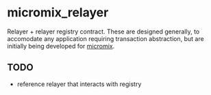 # micromix_relayer

Relayer + relayer registry contract. These are designed generally, to accomodate any application requiring
transaction abstraction, but are initially being developed for [micromix](https://github.com/weijiekoh/mixer).

## TODO
- reference relayer that interacts with registry
